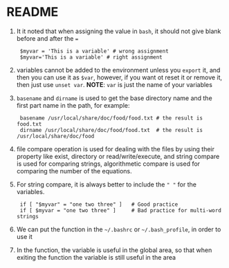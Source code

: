 README
====

1. It it noted that when assigning the value in `bash`, it should not give blank before and after the `=`
		
		$myvar = 'This is a variable' # wrong assignment
		$myvar='This is a variable' # right assignment


2. variables cannot be added to the environment unless you `export` it, and then you can use it as `$var`, however, if you want ot reset it or remove it, then just use `unset var`. **NOTE**: `var` is just the name of your variables


3. `basename` and `dirname` is used to get the base directory name and the first part name in the path, for example:
	
		basename /usr/local/share/doc/food/food.txt	# the result is food.txt
		dirname /usr/local/share/doc/food/food.txt	# the result is /usr/local/share/doc/food


4. file compare operation is used for dealing with the files by using their property like exist, directory or read/write/execute, and string compare is used for comparing strings, algorithmetic compare is used for comparing the number of the equations.



5. For string compare, it is always better to include the `" "` for the variables.
	
		if [ "$myvar" = "one two three" ]	# Good practice
		if [ $myvar = "one two three" ] 	# Bad practice for multi-word strings


6. We can put the function in the `~/.bashrc` or `~/.bash_profile`, in order to use it

7. In the function, the variable is useful in the global area, so that when exiting the function the variable is still useful in the area
